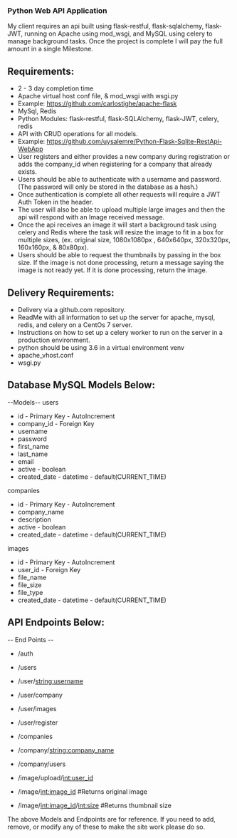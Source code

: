 ### Python Web API Application ###

My client requires an api built using flask-restful, flask-sqlalchemy, flask-JWT, running on Apache using mod_wsgi, and MySQL using celery to manage background tasks. Once the project is complete I will pay the full amount in a single Milestone.

## Requirements: ##
* 2 - 3 day completion time
* Apache virtual host conf file, & mod_wsgi with wsgi.py
* Example: https://github.com/carlostighe/apache-flask
* MySql, Redis
* Python Modules: flask-restful, flask-SQLAlchemy, flask-JWT, celery, redis
* API with CRUD operations for all models.
* Example: https://github.com/uysalemre/Python-Flask-Sqlite-RestApi-WebApp
* User registers and either provides a new company during registration or adds the company_id when
registering for a company that already exists.
* Users should be able to authenticate with a username and password. (The password will only be stored in the
database as a hash.)
* Once authentication is complete all other requests will require a JWT Auth Token in the header.
* The user will also be able to upload multiple large images and then the api will respond with an Image
received message.
* Once the api receives an image it will start a background task using celery and Redis where the task will
resize the image to fit in a box for multiple sizes, (ex. original size, 1080x1080px , 640x640px, 320x320px,
160x160px, & 80x80px).
* Users should be able to request the thumbnails by passing in the box size. If the image is not done
processing, return a message saying the image is not ready yet. If it is done processing, return the image.

## Delivery Requirements: ##
* Delivery via a github.com repository.
* ReadMe with all information to set up the server for apache, mysql, redis, and celery on a CentOs 7 server.
* Instructions on how to set up a celery worker to run on the server in a production environment.
* python should be using 3.6 in a virtual environment venv
* apache_vhost.conf
* wsgi.py


## Database MySQL Models Below: ##
--Models--
users
- id - Primary Key - AutoIncrement
- company_id - Foreign Key
- username
- password
- first_name
- last_name
- email
- active - boolean
- created_date - datetime - default(CURRENT_TIME)

companies
- id - Primary Key - AutoIncrement
- company_name
- description
- active - boolean
- created_date - datetime - default(CURRENT_TIME)

images
- id - Primary Key - AutoIncrement
- user_id - Foreign Key
- file_name
- file_size
- file_type
- created_date - datetime - default(CURRENT_TIME)

## API Endpoints Below: ##
-- End Points --
* /auth

* /users
* /user/<string:username>
* /user/company
* /user/images
* /user/register

* /companies
* /company/<string:company_name>
* /company/users

* /image/upload/<int:user_id>
* /image/<int:image_id> #Returns original image
* /image/<int:image_id>/<int:size> #Returns thumbnail size

The above Models and Endpoints are for reference. If you need to add, remove, or modify any of these to make the site work please do so.
